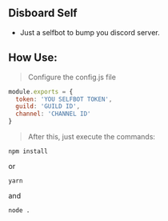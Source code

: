## Disboard Self
- Just a selfbot to bump you discord server.
## How Use:
> Configure the config.js file
```js
module.exports = {
  token: 'YOU SELFBOT TOKEN',
  guild: 'GUILD ID',
  channel: 'CHANNEL ID'
}
```
> After this, just execute the commands:
```
npm install
```
or
```
yarn
```
and
```
node .
```